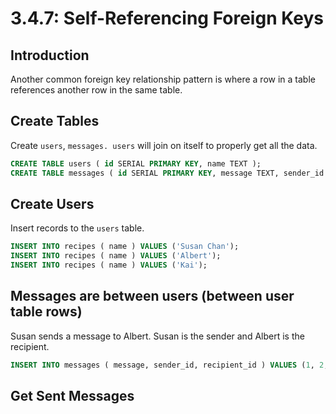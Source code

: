 # 3.4.7: Self-Referencing Foreign Keys

## Introduction

Another common foreign key relationship pattern is where a row in a table references another row in the same table.

## Create Tables

Create `users`, `messages. users` will join on itself to properly get all the data.

```sql
CREATE TABLE users ( id SERIAL PRIMARY KEY, name TEXT );
CREATE TABLE messages ( id SERIAL PRIMARY KEY, message TEXT, sender_id INTEGER, recipient_id INTEGER );
```

## Create Users

Insert records to the `users` table.

```sql
INSERT INTO recipes ( name ) VALUES ('Susan Chan');
INSERT INTO recipes ( name ) VALUES ('Albert');
INSERT INTO recipes ( name ) VALUES ('Kai');
```

## Messages are between users \(between user table rows\)

Susan sends a message to Albert. Susan is the sender and Albert is the recipient.

```sql
INSERT INTO messages ( message, sender_id, recipient_id ) VALUES (1, 2, 'meeting later??');
```

## Get Sent Messages



